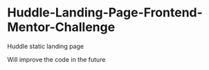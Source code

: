 # Huddle-Landing-Page-Frontend-Mentor-Challenge

Huddle static landing page 

Will improve the code in the future

